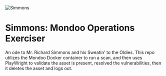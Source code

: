 ![Simmons](https://i.pinimg.com/originals/a2/9a/7b/a29a7bbb82ad938716c56773e60e6c21.png)

# Simmons: Mondoo Operations Exerciser

An ode to Mr. Richard Simmons and his Sweatin' to the Oldies.  This repo utilizes the Mondoo Docker container to run a scan, and then uses PlayWright to validate the asset is present, resolved the vulnerabilities, then it deletes the asset and logs out.
